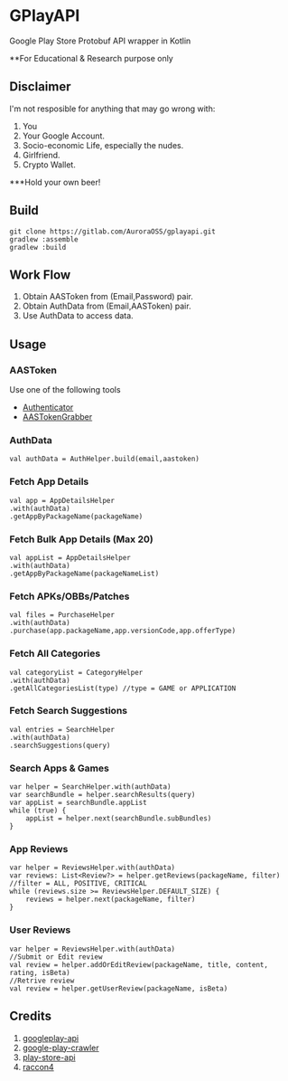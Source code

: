 # GPlayAPI

Google Play Store Protobuf API wrapper in Kotlin

**For Educational & Research purpose only

## Disclaimer

I'm not resposible for anything that may go wrong with:
1. You 
2. Your Google Account.
3. Socio-economic Life, especially the nudes.
4. Girlfriend.
5. Crypto Wallet.

***Hold your own beer!

## Build

    git clone https://gitlab.com/AuroraOSS/gplayapi.git
    gradlew :assemble
    gradlew :build

## Work Flow
 1. Obtain AASToken from (Email,Password) pair.
 2.  Obtain AuthData from (Email,AASToken) pair.
 3. Use AuthData to access data.

## Usage
### AASToken
Use one of the following tools
* [Authenticator](https://github.com/whyorean/Authenticator)
* [AASTokenGrabber](https://github.com/whyorean/AASTokenGrabber)

### AuthData 

    val authData = AuthHelper.build(email,aastoken)

### Fetch App Details

    val app = AppDetailsHelper
    .with(authData)
    .getAppByPackageName(packageName)

### Fetch Bulk App Details (Max 20)

    val appList = AppDetailsHelper
    .with(authData)
    .getAppByPackageName(packageNameList)

### Fetch APKs/OBBs/Patches

    val files = PurchaseHelper
    .with(authData)
    .purchase(app.packageName,app.versionCode,app.offerType)

### Fetch All Categories

    val categoryList = CategoryHelper
    .with(authData)
    .getAllCategoriesList(type) //type = GAME or APPLICATION

### Fetch Search Suggestions

    val entries = SearchHelper
    .with(authData)
    .searchSuggestions(query)

### Search Apps & Games

    var helper = SearchHelper.with(authData)
    var searchBundle = helper.searchResults(query) 
    var appList = searchBundle.appList 
	while (true) { 
	    appList = helper.next(searchBundle.subBundles)  
	}

### App Reviews

    var helper = ReviewsHelper.with(authData)
    var reviews: List<Review?> = helper.getReviews(packageName, filter) //filter = ALL, POSITIVE, CRITICAL
    while (reviews.size >= ReviewsHelper.DEFAULT_SIZE) {
        reviews = helper.next(packageName, filter)
    }

### User Reviews

    var helper = ReviewsHelper.with(authData)
    //Submit or Edit review
    val review = helper.addOrEditReview(packageName, title, content, rating, isBeta)
    //Retrive review
    val review = helper.getUserReview(packageName, isBeta)

## Credits
1. [googleplay-api](https://github.com/egirault/googleplay-api)
2. [google-play-crawler](https://github.com/Akdeniz/google-play-crawler)
3. [play-store-api](https://github.com/yeriomin/play-store-api)
4. [raccon4](https://github.com/onyxbits/raccoon4)

